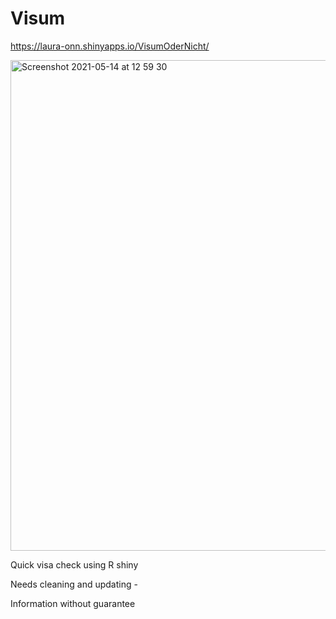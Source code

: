 # Visum

https://laura-onn.shinyapps.io/VisumOderNicht/

<img width="785" alt="Screenshot 2021-05-14 at 12 59 30" src="https://user-images.githubusercontent.com/32329235/118261982-8c8b8980-b4b4-11eb-9ac3-a1cf0afc2356.png">

Quick visa check using R shiny

Needs cleaning and updating - 

Information without guarantee
